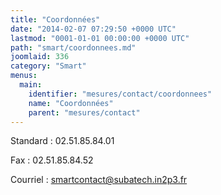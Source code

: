 ```yaml
---
title: "Coordonnées"
date: "2014-02-07 07:29:50 +0000 UTC"
lastmod: "0001-01-01 00:00:00 +0000 UTC"
path: "smart/coordonnees.md"
joomlaid: 336
category: "Smart"
menus:
  main:
    identifier: "mesures/contact/coordonnees"
    name: "Coordonnées"
    parent: "mesures/contact"
---
```

Standard : 02.51.85.84.01

Fax : 02.51.85.84.52

Courriel : [smartcontact@subatech.in2p3.fr](mailto:smartcontact@subatech.in2p3.fr)
